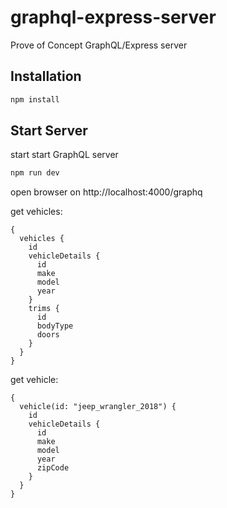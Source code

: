 graphql-express-server
========================

Prove of Concept GraphQL/Express server 

## Installation

```sh
npm install
```

## Start Server

start 
start GraphQL server
```sh
npm run dev
```

open browser on http://localhost:4000/graphq

get vehicles: 
```$xslt
{
  vehicles {
    id
    vehicleDetails {
      id
      make
      model
      year
    }
    trims {
      id
      bodyType
      doors
    }
  }
}
```

get vehicle: 
```$xslt
{
  vehicle(id: "jeep_wrangler_2018") {
    id
    vehicleDetails {
      id
      make
      model
      year
      zipCode
    }
  }
}
```

